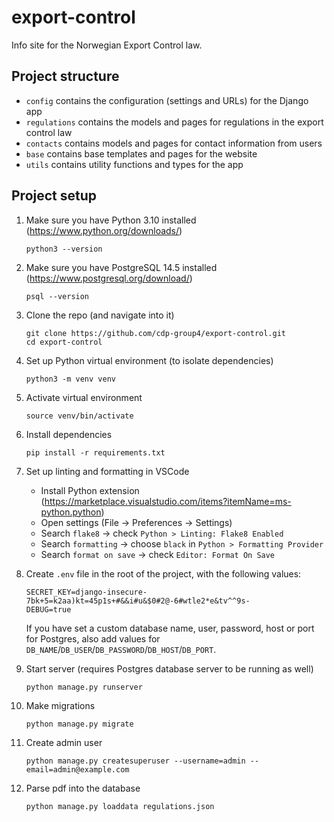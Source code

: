 # export-control

Info site for the Norwegian Export Control law.

## Project structure

- `config` contains the configuration (settings and URLs) for the Django app
- `regulations` contains the models and pages for regulations in the export control law
- `contacts` contains models and pages for contact information from users
- `base` contains base templates and pages for the website
- `utils` contains utility functions and types for the app

## Project setup

1. Make sure you have Python 3.10 installed (https://www.python.org/downloads/)

   ```
   python3 --version
   ```

2. Make sure you have PostgreSQL 14.5 installed (https://www.postgresql.org/download/)

   ```
   psql --version
   ```

3. Clone the repo (and navigate into it)

   ```
   git clone https://github.com/cdp-group4/export-control.git
   cd export-control
   ```

4. Set up Python virtual environment (to isolate dependencies)

   ```
   python3 -m venv venv
   ```

5. Activate virtual environment

   ```
   source venv/bin/activate
   ```

6. Install dependencies

   ```
   pip install -r requirements.txt
   ```

7. Set up linting and formatting in VSCode

   - Install Python extension (https://marketplace.visualstudio.com/items?itemName=ms-python.python)
   - Open settings (File -> Preferences -> Settings)
   - Search `flake8` -> check `Python > Linting: Flake8 Enabled`
   - Search `formatting` -> choose `black` in `Python > Formatting Provider`
   - Search `format on save` -> check `Editor: Format On Save`

8. Create `.env` file in the root of the project, with the following values:

   ```
   SECRET_KEY=django-insecure-7bk+5=k2aa)kt=45p1s+#&&i#u&$0#2@-6#wtle2*e&tv^^9s-
   DEBUG=true
   ```

   If you have set a custom database name, user, password, host or port for Postgres, also add values for `DB_NAME`/`DB_USER`/`DB_PASSWORD`/`DB_HOST`/`DB_PORT`.

9. Start server (requires Postgres database server to be running as well)

   ```
   python manage.py runserver
   ```

10. Make migrations

    ```
    python manage.py migrate
    ```

11. Create admin user

    ```
    python manage.py createsuperuser --username=admin --email=admin@example.com
    ```

12. Parse pdf into the database

    ```
    python manage.py loaddata regulations.json
    ```
